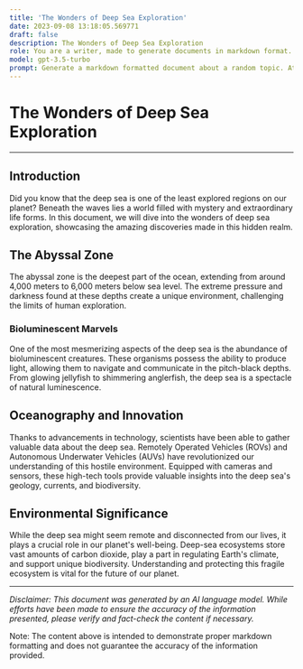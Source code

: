 ```yaml
---
title: 'The Wonders of Deep Sea Exploration'
date: 2023-09-08 13:18:05.569771
draft: false
description: The Wonders of Deep Sea Exploration
role: You are a writer, made to generate documents in markdown format. It is very important that all of the documents you generate are in valid markdown format.
model: gpt-3.5-turbo
prompt: Generate a markdown formatted document about a random topic. At the bottom, include a disclaimer explaining that the document was generated by you. The first line of the document should be the title. Make sure that the entire document is in proper markdown format, using a mix of various tags to make the document visually appealing.
---
```


# The Wonders of Deep Sea Exploration

---

## Introduction

Did you know that the deep sea is one of the least explored regions on our planet? Beneath the waves lies a world filled with mystery and extraordinary life forms. In this document, we will dive into the wonders of deep sea exploration, showcasing the amazing discoveries made in this hidden realm.

## The Abyssal Zone

The abyssal zone is the deepest part of the ocean, extending from around 4,000 meters to 6,000 meters below sea level. The extreme pressure and darkness found at these depths create a unique environment, challenging the limits of human exploration.

### Bioluminescent Marvels

One of the most mesmerizing aspects of the deep sea is the abundance of bioluminescent creatures. These organisms possess the ability to produce light, allowing them to navigate and communicate in the pitch-black depths. From glowing jellyfish to shimmering anglerfish, the deep sea is a spectacle of natural luminescence.

## Oceanography and Innovation

Thanks to advancements in technology, scientists have been able to gather valuable data about the deep sea. Remotely Operated Vehicles (ROVs) and Autonomous Underwater Vehicles (AUVs) have revolutionized our understanding of this hostile environment. Equipped with cameras and sensors, these high-tech tools provide valuable insights into the deep sea's geology, currents, and biodiversity.

## Environmental Significance

While the deep sea might seem remote and disconnected from our lives, it plays a crucial role in our planet's well-being. Deep-sea ecosystems store vast amounts of carbon dioxide, play a part in regulating Earth's climate, and support unique biodiversity. Understanding and protecting this fragile ecosystem is vital for the future of our planet.

---

*Disclaimer: This document was generated by an AI language model. While efforts have been made to ensure the accuracy of the information presented, please verify and fact-check the content if necessary.*

Note: The content above is intended to demonstrate proper markdown formatting and does not guarantee the accuracy of the information provided.